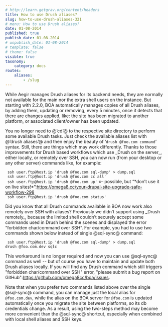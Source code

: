 ```yaml
---
# http://learn.getgrav.org/content/headers
title: How to use Drush aliases?
slug: how-to-use-drush-aliases-321
# menu: How to use Drush aliases?
date: 01-08-2014
published: true
publish_date: 01-08-2014
# unpublish_date: 01-08-2014
# template: false
# theme: false
visible: true
taxonomy:
    category: docs
routes:
    aliases:
        - /slug
---
```


While Aegir manages Drush aliases for its backend needs, they are normally not available for the main nor the extra shell users on the instance. But starting with 2.2.0, BOA automatically manages copies of all Drush aliases, by adding them, updating or removing, every 5 minutes, once it detects that there are changes applied, like: the site has been migrated to another platform, or associated client/owner has been updated.

You no longer need to @’cd’@ to the respective site directory to perform some available Drush tasks. Just check the available aliases list with @’drush aliases’@ and then enjoy the beauty of ‘`drush @foo.com command`‘ syntax. Still, there are things which may work differently. Thanks to those improvements for Drush based workflows which use \_Drush on the server\_, either locally, or remotely over SSH, you can now run (from your desktop or any other server) commands like, for example:

` ssh user.ftp@host.ip 'drush @foo.com sql-dump' > dump.sql`  
` ssh user.ftp@host.ip 'drush @foo.com cc all'`  
` ssh user.ftp@host.ip 'drush @foo.com up'` «– possible, but “\*don’t use it on live sites!\*”:https://omega8.cc/your-drupal-site-upgrade-safe-workflow-298  
` ssh user.ftp@host.ip 'drush @foo.com status'`

Did you know that all Drush commands available in BOA now work also remotely over SSH with aliases? Previously we didn’t support using \_Drush remotely\_, because the limited shell couldn’t securely accept some commands used in Drush behind the scenes and displayed the error “forbidden char/command over SSH”. For example, you had to use two commands shown below instead of single @sql-sync@ command:

` ssh user.ftp@host.ip 'drush @foo.com sql-dump' > dump.sql`  
` drush @foo.com.dev sqlc `

This workaround is no longer required and now you can use @sql-sync@ command as well -- but of course you have to maintain and update both Drush aliases locally. If you will find any Drush command which still triggers "forbidden char/command over SSH" error,  "please submit a bug report on GitHub":https://github.com/omega8cc/boa/issues.

Note that when you prefer two commands listed above over the single @sql-sync@ command, you can manage just the local alias for `@foo.com.dev`, while the alias on the BOA server for `@foo.com` is updated automatically once you migrate the site between platforms, so its db credentials change. As a result, using the two-steps method may become more convenient than the @sql-sync@ shortcut, especially when combined with local shell aliases and SSH keys.